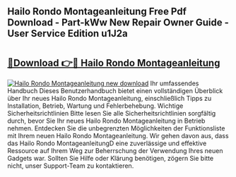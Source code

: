 ## Hailo Rondo Montageanleitung Free Pdf Download - Part-kWw New Repair Owner Guide - User Service Edition u1J2a

# <h2><a href="http://df6m2ib.blite.top/?on=Hailo+Rondo+Montageanleitung">🔗Download 👉🔴 Hailo Rondo Montageanleitung</a></h2>

[![Hailo Rondo Montageanleitung new download](https://i.imgur.com/lujVjoI.png)](http://df6m2ib.blite.top/?on=Hailo+Rondo+Montageanleitung)
Ihr umfassendes Handbuch Dieses Benutzerhandbuch bietet einen vollständigen Überblick über Ihr neues Hailo Rondo Montageanleitung, einschließlich Tipps zu Installation, Betrieb, Wartung und Fehlerbehebung. Wichtige Sicherheitsrichtlinien Bitte lesen Sie alle Sicherheitsrichtlinien sorgfältig durch, bevor Sie Ihr neues Hailo Rondo Montageanleitung in Betrieb nehmen. Entdecken Sie die unbegrenzten Möglichkeiten der Funktionsliste mit Ihrem neuen Hailo Rondo Montageanleitung. Wir gehen davon aus, dass das Hailo Rondo MontageanleitungD eine zuverlässige und effektive Ressource auf Ihrem Weg zur Beherrschung der Verwendung Ihres neuen Gadgets war. Sollten Sie Hilfe oder Klärung benötigen, zögern Sie bitte nicht, unser Support-Team zu kontaktieren.

